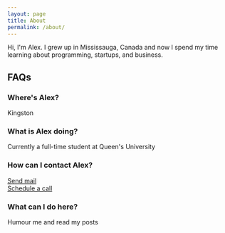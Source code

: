 ```yaml
---
layout: page
title: About
permalink: /about/
---
```


Hi, I'm Alex. I grew up in Mississauga, Canada and now I spend my time learning about programming, startups, and business.

## FAQs

### Where's Alex?
Kingston

### What is Alex doing?
Currently a full-time student at Queen's University

### How can I contact Alex?
<a href="mailto:jinalex.123@gmail.com" target="_blank">Send mail</a>
<br>
<a href="http://doodle.com/alexjin" target="_blank">Schedule a call</a>

### What can I do here?
Humour me and read my posts

<!-- Alex sometimes has a hard time completing things he started but you can help by clicking the button below.

<div class="button"><a href="https://goo.gl/2nMV3t">Tell Alex to finish {{site.project-verb}} {{site.current-project}}</a></div> -->

<!--http://127.0.0.1:4000/about/#nudge-->

<!-- <div id="nudge" class="modalOverlay">
  <div class="dialog">
    <a href="#close" title="Close" class="close">X</a>
    <h2>Thanks for Motivating Alex</h2>
        <p>Alex got a notification that someone on his website wants him to be productive and finish what he started.</p>
</div> -->